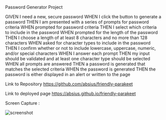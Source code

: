 Password Generator Project

GIVEN I need a new, secure password
WHEN I click the button to generate a password
THEN I am presented with a series of prompts for password criteria
WHEN prompted for password criteria
THEN I select which criteria to include in the password
WHEN prompted for the length of the password
THEN I choose a length of at least 8 characters and no more than 128 characters
WHEN asked for character types to include in the password
THEN I confirm whether or not to include lowercase, uppercase, numeric, and/or special characters
WHEN I answer each prompt
THEN my input should be validated and at least one character type should be selected
WHEN all prompts are answered
THEN a password is generated that matches the selected criteria
WHEN the password is generated
THEN the password is either displayed in an alert or written to the page

Link to Repository https://github.com/absius/friendly-parakeet

Link to deployed page https://absius.github.io/friendly-parakeet

Screen Capture :

![screenshot](https://user-images.githubusercontent.com/50057893/124367828-649ce480-dc20-11eb-8ee3-4f6472f561a7.PNG)
